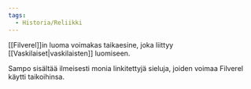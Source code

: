 ```yaml
---
tags:
  - Historia/Reliikki
---
```

[[Filverel]]in luoma voimakas taikaesine, joka liittyy [[Vaskilaiset|vaskilaisten]] luomiseen. 

Sampo sisältää ilmeisesti monia linkitettyjä sieluja, joiden voimaa Filverel käytti taikoihinsa.